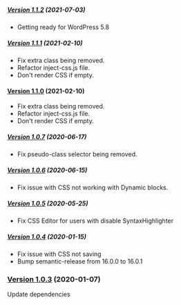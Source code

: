##### [Version 1.1.2](https://github.com/Codeinwp/blocks-css/compare/v1.1.1...v1.1.2) (2021-07-03)

- Getting ready for WordPress 5.8

##### [Version 1.1.1](https://github.com/Codeinwp/blocks-css/compare/v1.1.0...v1.1.1) (2021-02-10)

- Fix extra class being removed.
- Refactor inject-css.js file.
- Don't render CSS if empty.

#### [Version 1.1.0](https://github.com/Codeinwp/blocks-css/compare/v1.0.7...v1.1.0) (2021-02-10)

- Fix extra class being removed.
- Refactor inject-css.js file.
- Don't render CSS if empty.

##### [Version 1.0.7](https://github.com/Codeinwp/blocks-css/compare/v1.0.6...v1.0.7) (2020-06-17)

- Fix pseudo-class selector being removed.

##### [Version 1.0.6](https://github.com/Codeinwp/blocks-css/compare/v1.0.5...v1.0.6) (2020-06-15)

- Fix issue with CSS not working with Dynamic blocks.

##### [Version 1.0.5](https://github.com/Codeinwp/blocks-css/compare/v1.0.4...v1.0.5) (2020-05-25)

- Fix CSS Editor for users with disable SyntaxHighlighter

##### [Version 1.0.4](https://github.com/Codeinwp/blocks-css/compare/v1.0.3...v1.0.4) (2020-01-15)

- Fix issue with CSS not saving
- Bump semantic-release from 16.0.0 to 16.0.1

### [Version 1.0.3](https://github.com/Codeinwp/blocks-css/compare/v1.0.2...v1.0.3) (2020-01-07)

Update dependencies
